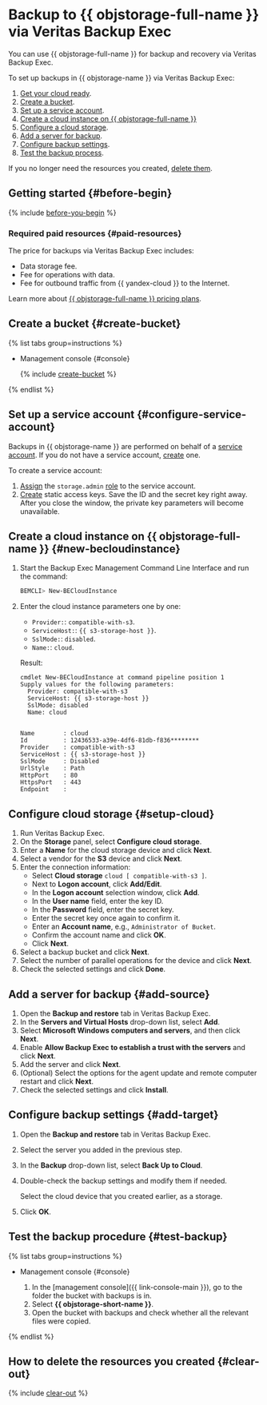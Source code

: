 # Backup to {{ objstorage-full-name }} via Veritas Backup Exec

You can use {{ objstorage-full-name }} for backup and recovery via Veritas Backup Exec.

To set up backups in {{ objstorage-name }} via Veritas Backup Exec:

1. [Get your cloud ready](#before-begin).
1. [Create a bucket](#create-bucket).
1. [Set up a service account](#configure-service-account).
1. [Create a cloud instance on {{ objstorage-full-name }}](#new-becloudinstance)
1. [Configure a cloud storage](#setup-cloud).
1. [Add a server for backup](#add-source).
1. [Configure backup settings](#add-target).
1. [Test the backup process](#test-backup).

If you no longer need the resources you created, [delete them](#clear-out).

## Getting started {#before-begin}

{% include [before-you-begin](../_tutorials_includes/before-you-begin.md) %}

### Required paid resources {#paid-resources}

The price for backups via Veritas Backup Exec includes:

* Data storage fee.
* Fee for operations with data.
* Fee for outbound traffic from {{ yandex-cloud }} to the Internet.

Learn more about [{{ objstorage-full-name }} pricing plans](../../storage/pricing.md#prices).

## Create a bucket {#create-bucket}

{% list tabs group=instructions %}

- Management console {#console}

  {% include [create-bucket](../_tutorials_includes/create-public-bucket.md) %}

{% endlist %}

## Set up a service account {#configure-service-account}

Backups in {{ objstorage-name }} are performed on behalf of a [service account](../../iam/concepts/users/service-accounts.md). If you do not have a service account, [create](../../iam/operations/sa/create.md) one.

To create a service account:

1. [Assign](../../iam/operations/sa/assign-role-for-sa.md) the `storage.admin` [role](../../storage/security/index.md#storage-admin) to the service account.
1. [Create](../../iam/operations/sa/create-access-key.md) static access keys. Save the ID and the secret key right away. After you close the window, the private key parameters will become unavailable.

## Create a cloud instance on {{ objstorage-full-name }} {#new-becloudinstance}

1. Start the Backup Exec Management Command Line Interface and run the command:

    ```bash
    BEMCLI> New-BECloudInstance
    ```

1. Enter the cloud instance parameters one by one:
    * `Provider:`: `compatible-with-s3`.
    * `ServiceHost:`: `{{ s3-storage-host }}`.
    * `SslMode:`: `disabled`.
    * `Name:`: `cloud`.

    Result:

    ```text
    cmdlet New-BECloudInstance at command pipeline position 1
    Supply values for the following parameters:
      Provider: compatible-with-s3
      ServiceHost: {{ s3-storage-host }}
      SslMode: disabled
      Name: cloud


    Name        : cloud
    Id          : 12436533-a39e-4df6-81db-f836********
    Provider    : compatible-with-s3
    ServiceHost : {{ s3-storage-host }}
    SslMode     : Disabled
    UrlStyle    : Path
    HttpPort    : 80
    HttpsPort   : 443
    Endpoint    :
    ```

## Configure cloud storage {#setup-cloud}

1. Run Veritas Backup Exec.
1. On the **Storage** panel, select **Configure cloud storage**.
1. Enter a **Name** for the cloud storage device and click **Next**.
1. Select a vendor for the **S3** device and click **Next**.
1. Enter the connection information:
    * Select **Cloud storage** `cloud [ compatible-with-s3 ]`.
    * Next to **Logon account**, click **Add/Edit**.
    * In the **Logon account** selection window, click **Add**.
    * In the **User name** field, enter the key ID.
    * In the **Password** field, enter the secret key.
    * Enter the secret key once again to confirm it.
    * Enter an **Account name**, e.g., `Administrator of Bucket`.
    * Confirm the account name and click **OK**.
    * Click **Next**.
1. Select a backup bucket and click **Next**.
1. Select the number of parallel operations for the device and click **Next**.
1. Check the selected settings and click **Done**.

## Add a server for backup {#add-source}

1. Open the **Backup and restore** tab in Veritas Backup Exec.
1. In the **Servers and Virtual Hosts** drop-down list, select **Add**.
1. Select **Microsoft Windows computers and servers**, and then click **Next**.
1. Enable **Allow Backup Exec to establish a trust with the servers** and click **Next**.
1. Add the server and click **Next**.
1. (Optional) Select the options for the agent update and remote computer restart and click **Next**.
1. Check the selected settings and click **Install**.

## Configure backup settings {#add-target}

1. Open the **Backup and restore** tab in Veritas Backup Exec.
1. Select the server you added in the previous step.
1. In the **Backup** drop-down list, select **Back Up to Cloud**.
1. Double-check the backup settings and modify them if needed.

   Select the cloud device that you created earlier, as a storage.
1. Click **OK**.

## Test the backup procedure {#test-backup}

{% list tabs group=instructions %}

- Management console {#console}

  1. In the [management console]({{ link-console-main }}), go to the folder the bucket with backups is in.
  1. Select **{{ objstorage-short-name }}**.
  1. Open the bucket with backups and check whether all the relevant files were copied.

{% endlist %}

## How to delete the resources you created {#clear-out}

{% include [clear-out](../_tutorials_includes/storage-clear-out.md) %}
